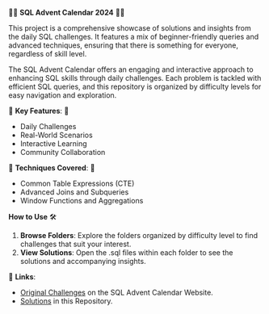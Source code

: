 :christmas_tree::santa: **SQL Advent Calendar 2024** :christmas_tree::santa:

This project is a comprehensive showcase of solutions and insights from the daily SQL challenges. It features a mix of beginner-friendly queries and advanced techniques, ensuring that there is something for everyone, regardless of skill level.

The SQL Advent Calendar offers an engaging and interactive approach to enhancing SQL skills through daily challenges. Each problem is tackled with efficient SQL queries, and this repository is organized by difficulty levels for easy navigation and exploration.

:christmas_tree: **Key Features**: :christmas_tree:
- Daily Challenges
- Real-World Scenarios
- Interactive Learning
- Community Collaboration

:christmas_tree: **Techniques Covered**: :christmas_tree:
- Common Table Expressions (CTE)
- Advanced Joins and Subqueries
- Window Functions and Aggregations

**How to Use** 🛠
1. **Browse Folders**: Explore the folders organized by difficulty level to find challenges that suit your interest.
2. **View Solutions**: Open the .sql files within each folder to see the solutions and accompanying insights.

🔗 **Links**:
- [Original Challenges](https://www.sqlcalendar.com/app/advent-calendar) on the SQL Advent Calendar Website.
- [Solutions](#) in this Repository.
